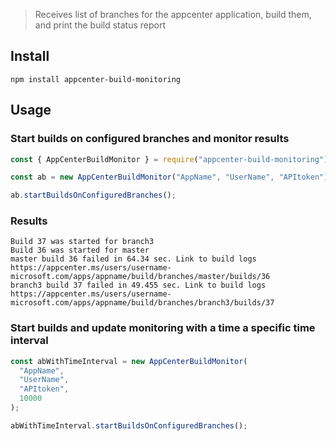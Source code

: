 > Receives list of branches for the appcenter application, build them, and print the build status report

## Install

```
npm install appcenter-build-monitoring
```

## Usage

### Start builds on configured branches and monitor results

```js
const { AppCenterBuildMonitor } = require("appcenter-build-monitoring");

const ab = new AppCenterBuildMonitor("AppName", "UserName", "APItoken");

ab.startBuildsOnConfiguredBranches();
```

### Results

```
Build 37 was started for branch3
Build 36 was started for master
master build 36 failed in 64.34 sec. Link to build logs https://appcenter.ms/users/username-microsoft.com/apps/appname/build/branches/master/builds/36
branch3 build 37 failed in 49.455 sec. Link to build logs https://appcenter.ms/users/username-microsoft.com/apps/appname/build/branches/branch3/builds/37
```

### Start builds and update monitoring with a time a specific time interval

```js
const abWithTimeInterval = new AppCenterBuildMonitor(
  "AppName",
  "UserName",
  "APItoken",
  10000
);

abWithTimeInterval.startBuildsOnConfiguredBranches();
```
